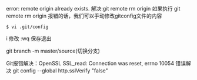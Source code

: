 error: remote origin already exists.
解决:git remote rm origin
如果执行 git remote rm origin 报错的话，我们可以手动修改gitconfig文件的内容

    $ vi .git/config
i 修改
:wq 保存退出

git branch -m master/source(切换分支)

Git报错解决：OpenSSL SSL_read: Connection was reset, errno 10054 错误解决
git config --global http.sslVerify "false"


